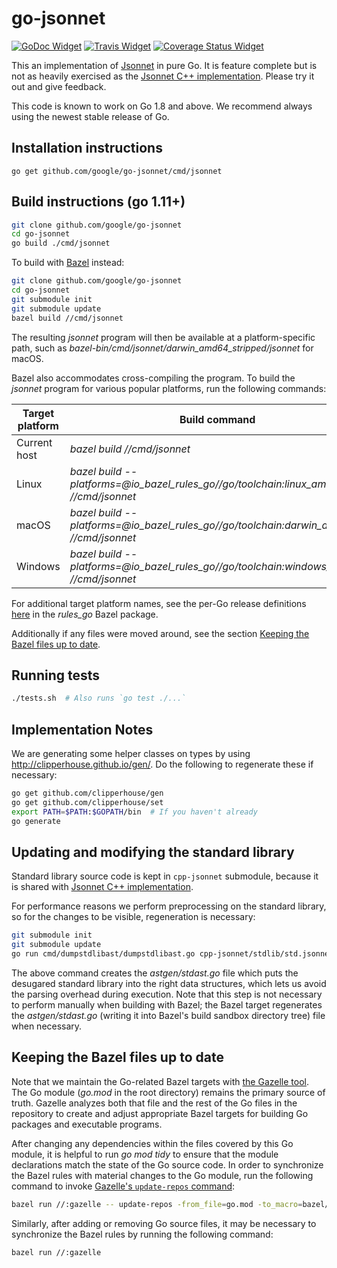 # go-jsonnet

[![GoDoc Widget]][GoDoc] [![Travis Widget]][Travis] [![Coverage Status Widget]][Coverage Status]

[GoDoc]: https://godoc.org/github.com/google/go-jsonnet
[GoDoc Widget]: https://godoc.org/github.com/google/go-jsonnet?status.png
[Travis]: https://travis-ci.org/google/go-jsonnet
[Travis Widget]: https://travis-ci.org/google/go-jsonnet.svg?branch=master
[Coverage Status Widget]: https://coveralls.io/repos/github/google/go-jsonnet/badge.svg?branch=master
[Coverage Status]: https://coveralls.io/github/google/go-jsonnet?branch=master

This an implementation of [Jsonnet](http://jsonnet.org/) in pure Go. It is feature complete but is not as heavily exercised as the [Jsonnet C++ implementation](https://github.com/google/jsonnet).  Please try it out and give feedback.

This code is known to work on Go 1.8 and above. We recommend always using the newest stable release of Go.

## Installation instructions

```
go get github.com/google/go-jsonnet/cmd/jsonnet
```

## Build instructions (go 1.11+)

```bash
git clone github.com/google/go-jsonnet
cd go-jsonnet
go build ./cmd/jsonnet
```
To build with [Bazel](https://bazel.build/) instead:
```bash
git clone github.com/google/go-jsonnet
cd go-jsonnet
git submodule init
git submodule update
bazel build //cmd/jsonnet
```
The resulting _jsonnet_ program will then be available at a platform-specific path, such as _bazel-bin/cmd/jsonnet/darwin_amd64_stripped/jsonnet_ for macOS.

Bazel also accommodates cross-compiling the program. To build the _jsonnet_ program for various popular platforms, run the following commands:

Target platform | Build command
--------------- | -------------------------------------------------------------------------------------
Current host    | _bazel build //cmd/jsonnet_
Linux           | _bazel build --platforms=@io_bazel_rules_go//go/toolchain:linux_amd64 //cmd/jsonnet_
macOS           | _bazel build --platforms=@io_bazel_rules_go//go/toolchain:darwin_amd64 //cmd/jsonnet_
Windows         | _bazel build --platforms=@io_bazel_rules_go//go/toolchain:windows_amd64 //cmd/jsonnet_

For additional target platform names, see the per-Go release definitions [here](https://github.com/bazelbuild/rules_go/blob/master/go/private/sdk_list.bzl#L21-L31) in the _rules_go_ Bazel package.

Additionally if any files were moved around, see the section [Keeping the Bazel files up to date](#keeping-the-bazel-files-up-to-date).

## Running tests

```bash
./tests.sh  # Also runs `go test ./...`
```

## Implementation Notes

We are generating some helper classes on types by using http://clipperhouse.github.io/gen/.  Do the following to regenerate these if necessary:

```bash
go get github.com/clipperhouse/gen
go get github.com/clipperhouse/set
export PATH=$PATH:$GOPATH/bin  # If you haven't already
go generate
```

## Updating and modifying the standard library

Standard library source code is kept in `cpp-jsonnet` submodule, because it is shared with [Jsonnet C++
implementation](https://github.com/google/jsonnet).

For performance reasons we perform preprocessing on the standard library, so for the changes to be visible, regeneration is necessary:

```bash
git submodule init
git submodule update
go run cmd/dumpstdlibast/dumpstdlibast.go cpp-jsonnet/stdlib/std.jsonnet > astgen/stdast.go
```

The above command creates the _astgen/stdast.go_ file which puts the desugared standard library into the right data structures, which lets us avoid the parsing overhead during execution. Note that this step is not necessary to perform manually when building with Bazel; the Bazel target regenerates the _astgen/stdast.go_ (writing it into Bazel's build sandbox directory tree) file when necessary.

## Keeping the Bazel files up to date
Note that we maintain the Go-related Bazel targets with [the Gazelle tool](https://github.com/bazelbuild/bazel-gazelle). The Go module (_go.mod_ in the root directory) remains the primary source of truth. Gazelle analyzes both that file and the rest of the Go files in the repository to create and adjust appropriate Bazel targets for building Go packages and executable programs.

After changing any dependencies within the files covered by this Go module, it is helpful to run _go mod tidy_ to ensure that the module declarations match the state of the Go source code. In order to synchronize the Bazel rules with material changes to the Go module, run the following command to invoke [Gazelle's `update-repos` command](https://github.com/bazelbuild/bazel-gazelle#update-repos):
```bash
bazel run //:gazelle -- update-repos -from_file=go.mod -to_macro=bazel/deps.bzl%jsonnet_go_dependencies
```

Similarly, after adding or removing Go source files, it may be necessary to synchronize the Bazel rules by running the following command:
```bash
bazel run //:gazelle
```
